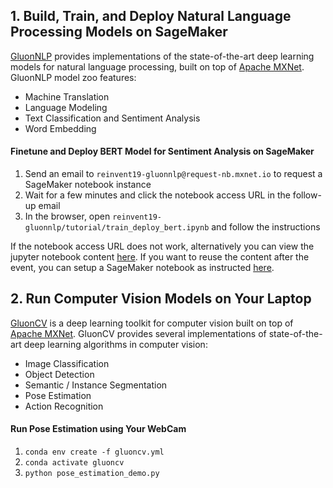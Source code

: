 ## 1. Build, Train, and Deploy Natural Language Processing Models on SageMaker

[GluonNLP](http://gluon-nlp.mxnet.io) provides implementations of the state-of-the-art deep learning models for natural language processing, built on top of [Apache MXNet](http://mxnet.io). GluonNLP model zoo features:
- Machine Translation
- Language Modeling
- Text Classification and Sentiment Analysis
- Word Embedding

#### Finetune and Deploy BERT Model for Sentiment Analysis on SageMaker

1. Send an email to `reinvent19-gluonnlp@request-nb.mxnet.io` to request a SageMaker notebook instance
2. Wait for a few minutes and click the notebook access URL in the follow-up email
3. In the browser, open `reinvent19-gluonnlp/tutorial/train_deploy_bert.ipynb` and follow the instructions

If the notebook access URL does not work, alternatively you can view the jupyter notebook content [here](https://nbviewer.jupyter.org/github/eric-haibin-lin/reinvent19-gluonnlp/blob/master/tutorial/train_deploy_bert.ipynb).
If you want to reuse the content after the event, you can setup a SageMaker notebook as instructed [here](https://github.com/eric-haibin-lin/reinvent19-gluonnlp/tree/master/tutorial).

## 2. Run Computer Vision Models on Your Laptop

[GluonCV](http://gluon-cv.mxnet.io) is a deep learning toolkit for computer vision built on top of [Apache MXNet](http://mxnet.io). GluonCV provides several implementations of state-of-the-art deep learning algorithms in computer vision:
- Image Classification
- Object Detection
- Semantic / Instance Segmentation
- Pose Estimation
- Action Recognition

#### Run Pose Estimation using Your WebCam

1. `conda env create -f gluoncv.yml`
2. `conda activate gluoncv`
3. `python pose_estimation_demo.py`
